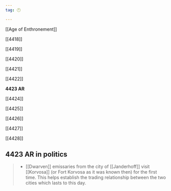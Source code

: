 ```yaml
---
tag: 🕛

---
```

[[Age of Enthronement]]


[[4418]]

[[4419]]

[[4420]]

[[4421]]

[[4422]]

**4423 AR**

[[4424]]

[[4425]]

[[4426]]

[[4427]]

[[4428]]



## 4423 AR in politics

>  - [[Dwarven]] emissaries from the city of [[Janderhoff]] visit [[Korvosa]] (or Fort Korvosa as it was known then) for the first time. This helps establish the trading relationship between the two cities which lasts to this day.






